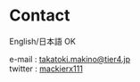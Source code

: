 # Contact
<!-- DM: tu napisalbym ze, tier4 sie tym zajmuje, dal link do publicznego repozytorium plus link do 'How to Contribute' z dopiskiem oczywisice po co tam zagladac ma ktos, jakies logo wrzucil, i ikonki do kontaktu xD czeby bylo ladnie, to English/日本語 wyglada tez zabawnie - w zdaniu mozna to napisac -->
English/日本語 OK

e-mail : takatoki.makino@tier4.jp  
twitter : [mackierx111](https://twitter.com/mackierx111)
